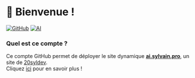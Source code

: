 # 👋 Bienvenue !

[![GitHub](https://img.shields.io/badge/20syldev-333333?logo=Github&logoColor=white)](https://github.com/20syldev)
[![AI](https://img.shields.io/badge//ai-3857ab?logo=gitbook&logoColor=white)](https://github.com/20syldev/ai)

### Quel est ce compte ?
Ce compte GitHub permet de déployer le site dynamique **[ai.sylvain.pro](https://ai.sylvain.pro)**, un site de [20syldev](https://github.com/20syldev).  
Cliquez [ici](https://github.com/20syldev/ai#readme) pour en savoir plus !
